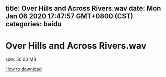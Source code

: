 
title: Over Hills and Across Rivers.wav
date: Mon Jan 06 2020 17:47:57 GMT+0800 (CST)    
categories: baidu
---

# Over Hills and Across Rivers.wav
size: 50.00 MB
 
 

[How to download](https://bpcam.bemobtrk.com/go/2ceec3aa-1ca2-46d6-b9ff-aaa5c184517c?jno=2595)